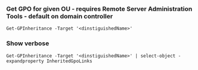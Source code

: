 ### Get GPO for given OU - requires Remote Server Administration Tools - default on domain controller
```
Get-GPInheritance -Target '<dinstiguishedName>'
```

### Show verbose
```
Get-GPInheritance -Target '<dinstiguishedName>' | select-object -expandproperty InheritedGpoLinks
```

